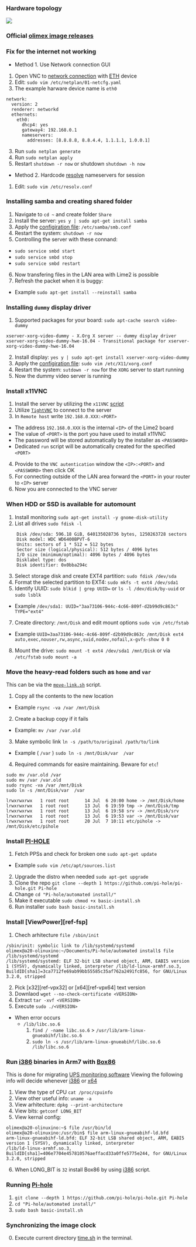 ### Hardware topology
![][ref-hw]

### Official [olimex image releases][ref-oimg]

### Fix for the internet not working
* Method 1. Use Network connection GUI
1. Open VNC to [network connection][ref-ip4] with [ETH][ref-eth] device
2. Edit: `sudo vim /etc/netplan/01-netcfg.yaml`
3. The example harware device name is `eth0`
```
network:
  version: 2
  renderer: networkd
  ethernets:
    eth0:
      dhcp4: yes
      gateway4: 192.168.0.1
      nameservers:
        addresses: [8.8.8.8, 8.8.4.4, 1.1.1.1, 1.0.0.1]
```
3. Run `sudo netplan generate`
4. Run `sudo netplan apply`
5. Restart `shutdown -r now` or shutdown `shutdown -h now`
* Method 2. Hardcode [resolve][ref-resolve] nameservers for session
1. Edit: `sudo vim /etc/resolv.conf`

### Installing samba and creating shared folder
1. Navigate to `cd ~` and create folder `Share`
2. Install the server: `yes y | sudo apt-get install samba`
3. Apply the [configiration file][ref-smb-conf]: `/etc/samba/smb.conf`
4. Restart the system: `shutdown -r now`
5. Controlling the server with these connand:
  * `sudo service smbd start`
  * `sudo service smbd stop`
  * `sudo service smbd restart`
6. Now transfering files in the LAN area with Lime2 is possible
7. Refresh the packet when it is buggy:
  * Example `sudo apt-get install --reinstall samba`

### Installing `dummy` display driver
1. Supported packages for your board: `sudo apt-cache search video-dummy`
```
xserver-xorg-video-dummy - X.Org X server -- dummy display driver
xserver-xorg-video-dummy-hwe-16.04 - Transitional package for xserver-xorg-video-dummy-hwe-16.04
```
2. Install display: `yes y | sudo apt-get install xserver-xorg-video-dummy`
3. Apply the [configiration file][ref-xorg-conf]: `sudo vim /etc/X11/xorg.conf`
4. Restart the system: `sutdown -r now` for the `XORG` server to start running
5. Now the dummy video server is running

### Install x11VNC
1. Install the server by utilizing the `x11VNC` [script][ref-x11-vnc]
2. Utilize [`TightVNC`][ref-tight-vnc] to connect to the server
3. In `Remote host` write `192.168.0.XXX:<PORT>`
  * The address `192.168.0.XXX` is the internal `<IP>` of the Lime2 board
  * The value of `<PORT>` is the port you have used to install x11VNC
  * The password will be stored automatically by the installer as `<PASSWORD>`
  * Dedicated `run` script will be automatically created for the specified `<PORT>`
4. Provide to the `VNC autentication` window the `<IP>:<PORT>` and `<PASSWORD>` then click OK
5. For connecting outside of the LAN area forward the `<PORT>` in your router to `<IP>` server
6. Now you are connected to the VNC server

### When HDD or SSD is available for automount
1. Install monitoring `sudo apt-get install -y gnome-disk-utility`
2. List all drives `sudo fdisk -l`
```
    Disk /dev/sda: 596.18 GiB, 640135028736 bytes, 1250263728 sectors
    Disk model: WDC WD6400BPVT-6
    Units: sectors of 1 * 512 = 512 bytes
    Sector size (logical/physical): 512 bytes / 4096 bytes
    I/O size (minimum/optimal): 4096 bytes / 4096 bytes
    Disklabel type: dos
    Disk identifier: 0x0bba294c
```
3. Select storage disk and create EXT4 partition: `sudo fdisk /dev/sda`
4. Format the selected partition to EXT4: `sudo mkfs -t ext4 /dev/sda1`
5. Identify UUID: `sudo blkid | grep UUID=` or `ls -l /dev/disk/by-uuid` or `sudo lsblk`
  * Example `/dev/sda1: UUID="3aa73106-944c-4c66-809f-d2b99d9c863c" TYPE="ext4"`
7. Create directory: `/mnt/Disk` and edit mount options `sudo vim /etc/fstab`
  * Example `UUID=3aa73106-944c-4c66-809f-d2b99d9c863c /mnt/Disk ext4 auto,exec,nouser,rw,async,suid,nodev,nofail,x-gvfs-show 0 0`
8. Mount the drive: `sudo mount -t ext4 /dev/sda1 /mnt/Disk` or via `/etc/fstab` `sudo mount -a`

### Move the heavy-read folders such as `home` and `var`
This can be via the [`move-link.sh`][ref-mvsh] script.
1. Copy all the contents to the new location
  * Example `rsync -va /var /mnt/Disk`
2. Create a backup copy if it fails
  * Example: `mv /var /var.old`
3. Make symbolic link `ln -s /path/to/original /path/to/link`
  * Example ( `/var` ) `sudo ln -s /mnt/Disk/var  /var`
4. Required commands for easire maintaining. Beware for `etc`!
```
sudo mv /var.old /var
sudo mv /var /var.old
sudo rsync -va /var /mnt/Disk
sudo ln -s /mnt/Disk/var  /var

lrwxrwxrwx   1 root root      14 Jul  6 20:00 home -> /mnt/Disk/home
lrwxrwxrwx   1 root root      13 Jul  6 19:59 tmp -> /mnt/Disk/tmp
lrwxrwxrwx   1 root root      13 Jul  6 19:58 srv -> /mnt/Disk/srv
lrwxrwxrwx   1 root root      13 Jul  6 19:53 var -> /mnt/Disk/var
lrwxrwxrwx   1 root root      20 Jul  7 10:11 etc/pihole -> /mnt/Disk/etc/pihole

```

### Install [PI-HOLE][ref-pihole]
1. Fetch PPSs and check for broken one `sudo apt-get update`
  * Example `sudo vim /etc/apt/sources.list`
2. Upgrade the distro when needed `sudo apt-get upgrade`
3. Clone the repo `git clone --depth 1 https://github.com/pi-hole/pi-hole.git Pi-hole`
4. Change `cd "Pi-hole/automated install/"`
5. Make it executable `sudo chmod +x basic-install.sh`
6. Run installer `sudo bash basic-install.sh`

### Install [ViewPower][ref-fsp]
1. Chech arhitecture `file /sbin/init`
```
/sbin/init: symbolic link to /lib/systemd/systemd
olimex@a20-olinuxino:~/Documents/Pi-hole/automated install$ file  /lib/systemd/systemd
/lib/systemd/systemd: ELF 32-bit LSB shared object, ARM, EABI5 version 1 (SYSV), dynamically linked, interpreter /lib/ld-linux-armhf.so.3, BuildID[sha1]=3ca7712fe69ab99bb55585c35af762a2491fc856, for GNU/Linux 3.2.0, stripped
```
2. Pick [x32][ref-vpx32] or [x64][ref-vpx64] text version
3. Downlaod `wget --no-check-certificate <VERSION>`
4. Extract `tar -xvf <VERSION>`
5. Execute `sudo ./<VERSION>`
  * When error occurs
    * `/lib/libc.so.6`
      1. `find / -name libc.so.6` > `/usr/lib/arm-linux-gnueabihf/libc.so.6`
      2. `sudo ln -s /usr/lib/arm-linux-gnueabihf/libc.so.6 /lib/libc.so.6`

### Run [i386][ref-i386] binaries in Arm7 with [Box86][ref-box86]
This is done for migrating [UPS monitoring software][ref-ups]
Viewing the following info will decide whenever [i386][ref-ups-x32] or [x64][ref-ups-x64]
1. View the type of CPU `cat /proc/cpuinfo`
2. View other useful info: `uname -a`
3. View arhitecture: `dpkg --print-architecture`
4. View bits: `getconf LONG_BIT`
5. View kernal config:
```
olimex@a20-olinuxino:~$ file /usr/bin/ld
olimex@a20-olinuxino:/usr/bin$ file arm-linux-gnueabihf-ld.bfd
arm-linux-gnueabihf-ld.bfd: ELF 32-bit LSB shared object, ARM, EABI5 version 1 (SYSV), dynamically linked, interpreter
/lib/ld-linux-armhf.so.3, BuildID[sha1]=406e7704e457810576aeffacd33a0ffe5775e244, for GNU/Linux 3.2.0, stripped
```
6. When LONG_BIT is `32` install Box86 by using [i386][ref-box86-install] script.

### Running [Pi-hole][ref-pihole]
1. `git clone --depth 1 https://github.com/pi-hole/pi-hole.git Pi-hole`
2. `cd "Pi-hole/automated install/"`
3. `sudo bash basic-install.sh`

### Synchronizing the image clock
0. Execute current directory [time.sh][ref-time] in the terminal.

[ref-tight-vnc]: https://www.tightvnc.com/
[ref-x11-vnc]: https://github.com/dvdvideo1234/UbuntuBatches/tree/master/x11VNC
[ref-hw]: https://raw.githubusercontent.com/dvdvideo1234/UbuntuBatches/master/Olimex-A20/Pics/hw.jpg
[ref-smb-conf]: https://raw.githubusercontent.com/dvdvideo1234/UbuntuBatches/master/Olimex-A20/Conf/smb.conf
[ref-xorg-conf]: https://raw.githubusercontent.com/dvdvideo1234/UbuntuBatches/master/Olimex-A20/Conf/xorg.conf
[ref-eth]: https://raw.githubusercontent.com/dvdvideo1234/UbuntuBatches/master/Olimex-A20/Pics/eth.jpg
[ref-ip4]: https://raw.githubusercontent.com/dvdvideo1234/UbuntuBatches/master/Olimex-A20/Pics/ip4.jpg
[ref-time]: https://raw.githubusercontent.com/dvdvideo1234/UbuntuBatches/master/Olimex-A20/Scripts/time.sh
[ref-mvsh]: https://raw.githubusercontent.com/dvdvideo1234/UbuntuBatches/master/Olimex-A20/Scripts/move-link.sh
[ref-pihole]: https://pi-hole.net/
[ref-i386]: https://pimylifeup.com/raspberry-pi-x86/
[ref-ups]: https://energy.fsp-europe.com/software/
[ref-ups-x32]: https://www.power-software-download.com/viewpower/installViewPowerHTML_Linux_text_i386.tar.gz
[ref-ups-x64]: https://www.power-software-download.com/viewpower/installViewPowerHTML_Linux_text_x86_64.tar.gz
[ref-box86]: https://github.com/ptitSeb/box86
[ref-box86-install]: https://raw.githubusercontent.com/dvdvideo1234/UbuntuBatches/master/Olimex-A20/Scripts/i386-support.sh
[ref-resolve]: https://man7.org/linux/man-pages/man5/resolv.conf.5.html
[ref-oimg]: http://images.olimex.com/release/
